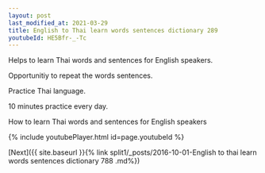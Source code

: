 ```yaml
---
layout: post
last_modified_at: 2021-03-29
title: English to Thai learn words sentences dictionary 289 
youtubeId: HE5Bfr-_-Tc
---
```

 
 
Helps to learn Thai words and sentences for English speakers.

Opportunitiy to repeat the words sentences. 

Practice Thai language. 
 
10 minutes practice every day. 
 
How to learn Thai words and sentences for English speakers 
 
{% include youtubePlayer.html id=page.youtubeId %}
 
 
[Next]({{ site.baseurl }}{% link  split1/_posts/2016-10-01-English to thai learn words sentences dictionary 788 .md%})
 
